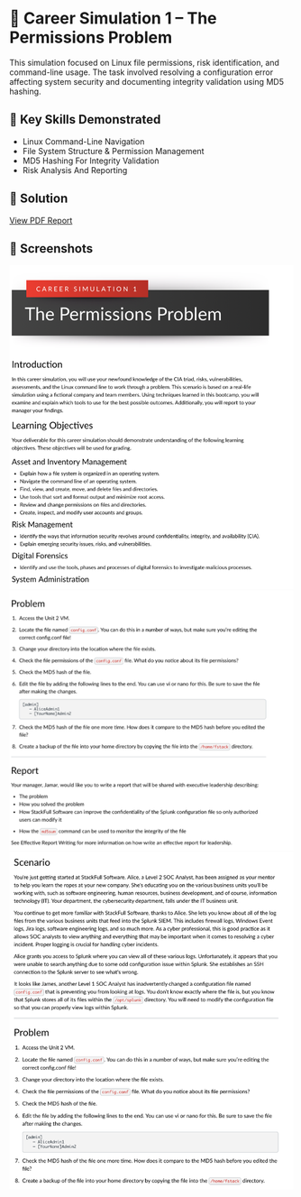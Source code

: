 # 🧩 Career Simulation 1 – The Permissions Problem

This simulation focused on Linux file permissions, risk identification, and command-line usage. The task involved resolving a configuration error affecting system security and documenting integrity validation using MD5 hashing.

## 🧠 Key Skills Demonstrated
- Linux Command-Line Navigation
- File System Structure & Permission Management
- MD5 Hashing For Integrity Validation
- Risk Analysis And Reporting

## 📄 Solution
[View PDF Report](./Career-Simulation-1-Solution.pdf)

## 📸 Screenshots
![Permissions Problem 1](./Permissions-Problem-1.png)  
![Permissions Problem 2](./Permissions-Problem-2.png)  
![Permissions Problem 3](./Permissions-Problem-3.png)
